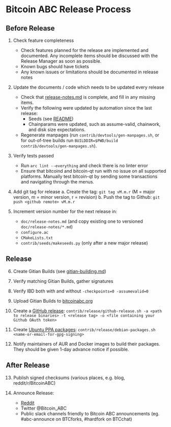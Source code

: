 Bitcoin ABC Release Process
===========================


## Before Release

1. Check feature completeness
    - Check features planned for the release are implemented and documented.
      Any incomplete items should be discussed with the Release Manager as soon as possible.
    - Known bugs should have tickets
    - Any known issues or limitations should be documented in release notes

2. Update the documents / code which needs to be updated every release
    - Check that [release-notes.md](doc/release-notes.md) is complete, and fill in any missing items.
    - Verify the following were updated by automation since the last release:
        - Seeds (see [README](contrib/seeds/README.md))
        - Chainparams were updated, such as assume-valid, chainwork, and disk size expectations.
    - Regenerate manpages (run `contrib/devtools/gen-manpages.sh`, or for out-of-tree builds run
      `BUILDDIR=$PWD/build contrib/devtools/gen-manpages.sh`).

3. Verify tests passed
    - Run `arc lint --everything` and check there is no linter error
    - Ensure that bitcoind and bitcoin-qt run with no issue on all supported platforms.
      Manually test bitcoin-qt by sending some transactions and navigating through the menus.

4. Add git tag for release
    a. Create the tag: `git tag vM.m.r` (M = major version, m = minor version, r = revision)
    b. Push the tag to Github: `git push <github remote> vM.m.r`

5. Increment version number for the next release in:
    - `doc/release-notes.md` (and copy existing one to versioned `doc/release-notes/*.md`)
    - `configure.ac`
    - `CMakeLists.txt`
    - `contrib/seeds/makeseeds.py` (only after a new major release)

## Release

6. Create Gitian Builds (see [gitian-building.md](/doc/gitian-building.md))

7. Verify matching Gitian Builds, gather signatures

8. Verify IBD both with and without `-checkpoints=0 -assumevalid=0`

9. Upload Gitian Builds to [bitcoinabc.org](https://download.bitcoinabc.org/)

10. Create a [GitHub release](https://github.com/Bitcoin-ABC/bitcoin-abc/releases):
    `contrib/release/github-release.sh -a <path to release binaries> -t <release tag> -o <file containing your Github OAuth token>`

11. Create [Ubuntu PPA packages](https://launchpad.net/~bitcoin-abc/+archive/ubuntu/ppa):
    `contrib/release/debian-packages.sh <name-or-email-for-gpg-signing>`

12. Notify maintainers of AUR and Docker images to build their packages.
    They should be given 1-day advance notice if possible.

## After Release

13. Publish signed checksums (various places, e.g. blog, reddit/r/BitcoinABC)

14. Announce Release:
    - [Reddit](https://www.reddit.com/r/BitcoinABC/)
    - Twitter @Bitcoin_ABC
    - Public slack channels friendly to Bitcoin ABC announcements
      (eg. #abc-announce on BTCforks,  #hardfork on BTCchat)


